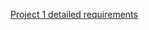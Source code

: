 [Project 1 detailed requirements](<../../../../../../NO NAME/CMSC 335 Object Oriented Programming/CMSC 335 Project 1.pdf>)